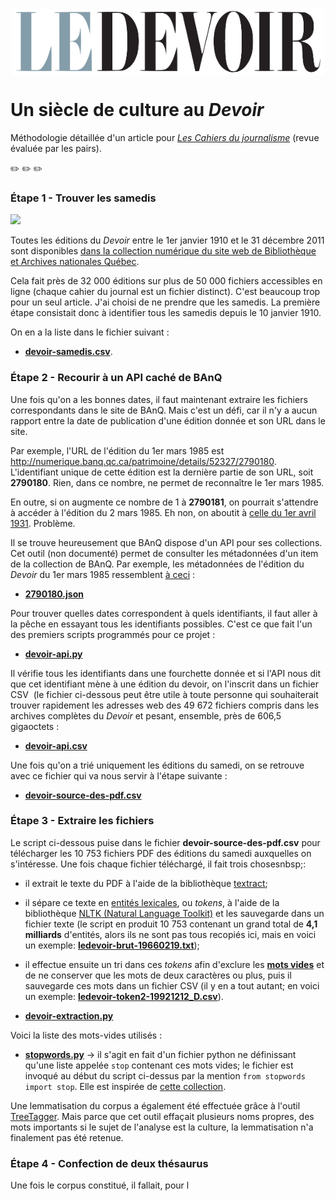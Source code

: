 <img src="LogoLeDevoir.png" alt="Logo du Devoir" width="500" height="105" style="display:block;margin-left:auto;margin-right:auto;">

# Un siècle de culture au *Devoir*
Méthodologie détaillée d'un article pour [*Les Cahiers du journalisme*](http://cahiersdujournalisme.org/) (revue évaluée par les pairs).

:pencil2: :pencil2: :pencil2:

### Étape 1 - Trouver les samedis

<img src="http://numerique.banq.qc.ca/images/signature/logoBAnQ_EnteteMob.png" width="100">

Toutes les éditions du *Devoir* entre le 1er janvier 1910 et le 31 décembre 2011 sont disponibles [dans la collection numérique du site web de Bibliothèque et Archives nationales Québec](http://numerique.banq.qc.ca/patrimoine/details/52327/2786824).

Cela fait près de 32 000 éditions sur plus de 50 000 fichiers accessibles en ligne (chaque cahier du journal est un fichier distinct). C'est beaucoup trop pour un seul article. J'ai choisi de ne prendre que les samedis. La première étape consistait donc à identifier tous les samedis depuis le 10 janvier 1910.

On en a la liste dans le fichier suivant&nbsp;:
* [**devoir-samedis.csv**](devoir-samedis.csv).

### Étape 2 - Recourir à un API caché de BAnQ

Une fois qu'on a les bonnes dates, il faut maintenant extraire les fichiers correspondants dans le site de BAnQ. Mais c'est un défi, car il n'y a aucun rapport entre la date de publication d'une édition donnée et son URL dans le site.

Par exemple, l'URL de l'édition du 1er mars 1985 est http://numerique.banq.qc.ca/patrimoine/details/52327/2790180. L'identifiant unique de cette édition est la dernière partie de son URL, soit **2790180**. Rien, dans ce nombre, ne permet de reconnaître le 1er mars 1985.

En outre, si on augmente ce nombre de 1 à **2790181**, on pourrait s'attendre à accéder à l'édition du 2 mars 1985. Eh non, on aboutit à [celle du 1er avril 1931](http://numerique.banq.qc.ca/patrimoine/details/52327/2790181). Problème.

Il se trouve heureusement que BAnQ dispose d'un API pour ses collections. Cet outil (non documenté) permet de consulter les métadonnées d'un item de la collection de BAnQ. Par exemple, les métadonnées de l'édition du *Devoir* du 1er mars 1985 ressemblent [à ceci](http://collections.banq.qc.ca/api/service-notice?handle=52327/2790180)&nbsp;:
* [**2790180.json**](2790180.json)

Pour trouver quelles dates correspondent à quels identifiants, il faut aller à la pêche en essayant tous les identifiants possibles. C'est ce que fait l'un des premiers scripts programmés pour ce projet&nbsp;: 
* [**devoir-api.py**](devoir-api.py)

Il vérifie tous les identifiants dans une fourchette donnée et si l'API nous dit que cet identifiant mène à une édition du devoir, on l'inscrit dans un fichier CSV&nbsp; (le fichier ci-dessous peut être utile à toute personne qui souhaiterait trouver rapidement les adresses web des 49&nbsp;672 fichiers compris dans les archives complètes du *Devoir* et pesant, ensemble, près de 606,5 gigaoctets&nbsp;:
* [**devoir-api.csv**](devoir-api.csv)

Une fois qu'on a trié uniquement les éditions du samedi, on se retrouve avec ce fichier qui va nous servir à l'étape suivante&nbsp;:
* [**devoir-source-des-pdf.csv**](devoir-source-des-pdf.csv)

### Étape 3 - Extraire les fichiers

Le script ci-dessous puise dans le fichier **devoir-source-des-pdf.csv** pour télécharger les 10&nbsp;753 fichiers PDF des éditions du samedi auxquelles on s'intéresse. Une fois chaque fichier téléchargé, il fait trois chosesnbsp;:
* il extrait le texte du PDF à l'aide de la bibliothèque [textract](https://github.com/deanmalmgren/textract);
* il sépare ce texte en [entités lexicales](https://fr.wikipedia.org/wiki/Analyse_lexicale), ou *tokens*, à l'aide de la bibliothèque [NLTK (Natural Language Toolkit)](https://www.nltk.org/) et les sauvegarde dans un fichier texte (le script en produit 10&nbsp;753 contenant un grand total de **4,1 milliards** d'entités, alors ils ne sont pas tous recopiés ici, mais en voici un exemple: [**ledevoir-brut-19660219.txt**](ledevoir-brut-19660219.txt));
* il effectue ensuite un tri dans ces *tokens* afin d'exclure les [**mots vides**](https://fr.wikipedia.org/wiki/Mot_vide) et de ne conserver que les mots de deux caractères ou plus, puis il sauvegarde ces mots dans un fichier CSV (il y en a tout autant; en voici un exemple: [**ledevoir-token2-19921212_D.csv**](ledevoir-token2-19921212_D.csv)).

* [**devoir-extraction.py**](devoir-extraction.py)

Voici la liste des mots-vides utilisés&nbsp;:
* [**stopwords.py**](stopwords.py) -> il s'agit en fait d'un fichier python ne définissant qu'une liste appelée `stop` contenant ces mots vides; le fichier est invoqué au début du script ci-dessus par la mention `from stopwords import stop`. Elle est inspirée de [cette collection](https://github.com/stopwords-iso/stopwords-fr).

Une lemmatisation du corpus a également été effectuée grâce à l'outil [TreeTagger](http://www.cis.uni-muenchen.de/~schmid/tools/TreeTagger/). Mais parce que cet outil effaçait plusieurs noms propres, des mots importants si le sujet de l'analyse est la culture, la lemmatisation n'a finalement pas été retenue.

### Étape 4 - Confection de deux thésaurus

Une fois le corpus constitué, il fallait, pour l
